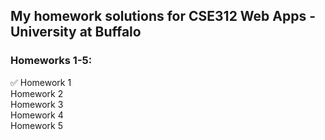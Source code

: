 ## My homework solutions for CSE312 Web Apps - University at Buffalo
  
### Homeworks 1-5:
✅ Homework 1 \
Homework 2 \
Homework 3 \
Homework 4 \
Homework 5
